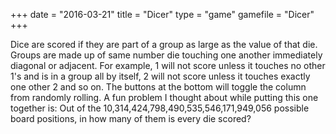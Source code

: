 +++
date = "2016-03-21"
title = "Dicer"
type = "game"
gamefile = "Dicer"
+++

Dice are scored if they are part of a group as large as the value of that die. Groups are made up of same number die touching one another immediately diagonal or adjacent. For example, 1 will not score unless it touches
no other 1's and is in a group all by itself, 2 will not score unless it touches exactly one other 2 and so on. The buttons at the bottom will toggle the column from randomly rolling. A fun problem I thought about while putting this
one together is: Out of the 10,314,424,798,490,535,546,171,949,056 possible board positions, in how many of them is
every die scored?
